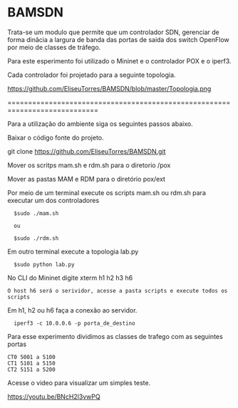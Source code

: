  BAMSDN 
========


Trata-se um modulo que permite que um controlador SDN, gerenciar de forma dinâcia a largura de banda das portas de saida dos switch OpenFlow por meio de classes de tráfego. 

Para este esperimento foi utilizado o Mininet e o controlador POX e o iperf3. 

Cada controlador foi projetado para a seguinte topologia.

https://github.com/EliseuTorres/BAMSDN/blob/master/Topologia.png

============================================================================

Para a utilização do ambiente siga os seguintes passos abaixo.

Baixar o código fonte do projeto.

git clone https://github.com/EliseuTorres/BAMSDN.git

Mover os scritps mam.sh e rdm.sh para o diretorio /pox

Mover as pastas MAM e RDM para o diretório pox/ext

Por meio de um terminal execute os scripts mam.sh ou rdm.sh para executar um dos controladores

      $sudo ./mam.sh

      ou

      $sudo ./rdm.sh

Em outro terminal execute a topologia lab.py

      $sudo python lab.py

No CLI do Mininet digite 
     <mininet> xterm h1 h2 h3 h6

    O host h6 será o serividor, acesse a pasta scripts e execute todos os scripts

Em h1, h2 ou h6 faça a conexão ao servidor.

      iperf3 -c 10.0.0.6 -p porta_de_destino

Para esse experimento dividimos as classes de trafego com as seguintes portas

    CT0 5001 a 5100
    CT1 5101 a 5150
    CT2 5151 a 5200

Acesse o video para visualizar um simples teste.

https://youtu.be/BNcH2l3vwPQ
